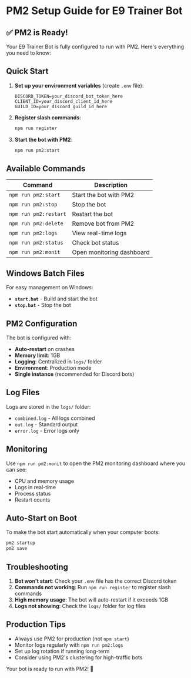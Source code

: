 # PM2 Setup Guide for E9 Trainer Bot

## ✅ PM2 is Ready!

Your E9 Trainer Bot is fully configured to run with PM2. Here's everything you need to know:

## Quick Start

1. **Set up your environment variables** (create `.env` file):
   ```
   DISCORD_TOKEN=your_discord_bot_token_here
   CLIENT_ID=your_discord_client_id_here
   GUILD_ID=your_discord_guild_id_here
   ```

2. **Register slash commands**:
   ```bash
   npm run register
   ```

3. **Start the bot with PM2**:
   ```bash
   npm run pm2:start
   ```

## Available Commands

| Command | Description |
|---------|-------------|
| `npm run pm2:start` | Start the bot with PM2 |
| `npm run pm2:stop` | Stop the bot |
| `npm run pm2:restart` | Restart the bot |
| `npm run pm2:delete` | Remove bot from PM2 |
| `npm run pm2:logs` | View real-time logs |
| `npm run pm2:status` | Check bot status |
| `npm run pm2:monit` | Open monitoring dashboard |

## Windows Batch Files

For easy management on Windows:
- **`start.bat`** - Build and start the bot
- **`stop.bat`** - Stop the bot

## PM2 Configuration

The bot is configured with:
- **Auto-restart** on crashes
- **Memory limit**: 1GB
- **Logging**: Centralized in `logs/` folder
- **Environment**: Production mode
- **Single instance** (recommended for Discord bots)

## Log Files

Logs are stored in the `logs/` folder:
- `combined.log` - All logs combined
- `out.log` - Standard output
- `error.log` - Error logs only

## Monitoring

Use `npm run pm2:monit` to open the PM2 monitoring dashboard where you can see:
- CPU and memory usage
- Logs in real-time
- Process status
- Restart counts

## Auto-Start on Boot

To make the bot start automatically when your computer boots:

```bash
pm2 startup
pm2 save
```

## Troubleshooting

1. **Bot won't start**: Check your `.env` file has the correct Discord token
2. **Commands not working**: Run `npm run register` to register slash commands
3. **High memory usage**: The bot will auto-restart if it exceeds 1GB
4. **Logs not showing**: Check the `logs/` folder for log files

## Production Tips

- Always use PM2 for production (not `npm start`)
- Monitor logs regularly with `npm run pm2:logs`
- Set up log rotation if running long-term
- Consider using PM2's clustering for high-traffic bots

Your bot is ready to run with PM2! 🚀
